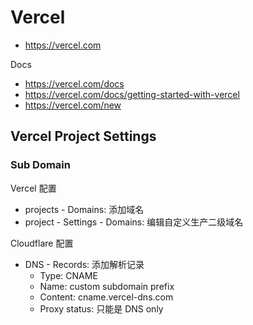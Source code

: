 # Vercel
- https://vercel.com

Docs
- https://vercel.com/docs
- https://vercel.com/docs/getting-started-with-vercel
- https://vercel.com/new


## Vercel Project Settings
### Sub Domain
Vercel 配置
- projects - Domains: 添加域名
- project - Settings - Domains: 编辑自定义生产二级域名

Cloudflare 配置
- DNS - Records: 添加解析记录
  - Type: CNAME
  - Name: custom subdomain prefix
  - Content: cname.vercel-dns.com
  - Proxy status: 只能是 DNS only
